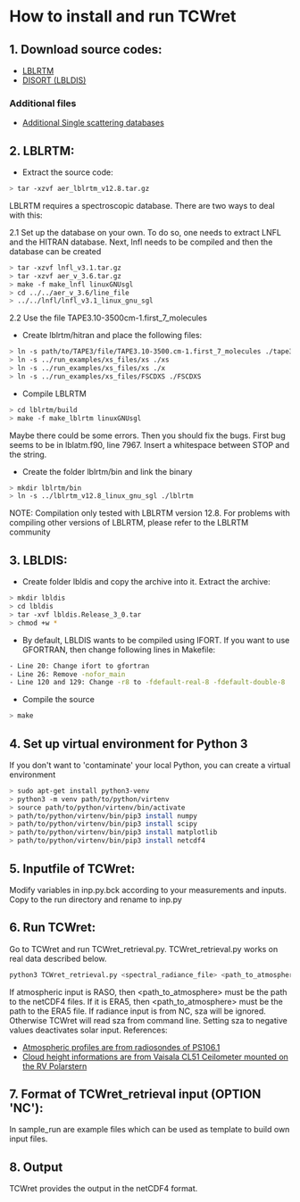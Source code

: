 # How to install and run TCWret

## 1. Download source codes:

- [LBLRTM](http://rtweb.aer.com/lblrtm.html)
- [DISORT (LBLDIS)](https://web.archive.org/web/20170508194542/http://www.nssl.noaa.gov/users/dturner/public_html/lbldis/index.html)

### Additional files

- [Additional Single scattering databases](https://web.archive.org/web/20170516023452/http://www.nssl.noaa.gov/users/dturner/public_html/lbldis/ADDITIONAL_INFO.html) 

## 2. LBLRTM:

- Extract the source code: 
```sh
> tar -xzvf aer_lblrtm_v12.8.tar.gz
```

LBLRTM requires a spectroscopic database. There are two ways to deal with this:

2.1 Set up the database on your own. To do so, one needs to extract LNFL and the HITRAN database. Next, lnfl needs to be compiled and then the database can be created
```sh
> tar -xzvf lnfl_v3.1.tar.gz
> tar -xzvf aer_v_3.6.tar.gz 
> make -f make_lnfl linuxGNUsgl
> cd ../../aer_v_3.6/line_file
> ../../lnfl/lnfl_v3.1_linux_gnu_sgl
```

2.2 Use the file TAPE3.10-3500cm-1.first_7_molecules

- Create lblrtm/hitran and place the following files:
```sh
> ln -s path/to/TAPE3/file/TAPE3.10-3500.cm-1.first_7_molecules ./tape3.data
> ln -s ../run_examples/xs_files/xs ./xs
> ln -s ../run_examples/xs_files/xs ./x
> ln -s ../run_examples/xs_files/FSCDXS ./FSCDXS
```
- Compile LBLRTM
```sh
> cd lblrtm/build
> make -f make_lblrtm linuxGNUsgl
```
Maybe there could be some errors. Then you should fix the bugs. First bug seems to be in lblatm.f90, line 7967. Insert a whitespace between STOP and the string.
	
- Create the folder lblrtm/bin and link the binary
```sh
> mkdir lblrtm/bin
> ln -s ../lblrtm_v12.8_linux_gnu_sgl ./lblrtm
```

NOTE: Compilation only tested with LBLRTM version 12.8. For problems with compiling other versions of LBLRTM, please refer to the LBLRTM community

## 3. LBLDIS:

- Create folder lbldis and copy the archive into it. Extract the archive: 
```sh
> mkdir lbldis
> cd lbldis
> tar -xvf lbldis.Release_3_0.tar 
> chmod +w *
```

- By default, LBLDIS wants to be compiled using IFORT. If you want to use GFORTRAN, then change following lines in Makefile:
```sh
- Line 20: Change ifort to gfortran
- Line 26: Remove -nofor_main
- Line 120 and 129: Change -r8 to -fdefault-real-8 -fdefault-double-8
```

- Compile the source
```sh
> make
```

## 4. Set up virtual environment for Python 3 

If you don't want to 'contaminate' your local Python, you can create a virtual environment

```sh
> sudo apt-get install python3-venv
> python3 -m venv path/to/python/virtenv
> source path/to/python/virtenv/bin/activate
> path/to/python/virtenv/bin/pip3 install numpy
> path/to/python/virtenv/bin/pip3 install scipy
> path/to/python/virtenv/bin/pip3 install matplotlib
> path/to/python/virtenv/bin/pip3 install netcdf4
```

## 5. Inputfile of TCWret:

Modify variables in inp.py.bck according to your measurements and inputs. Copy to the run directory and rename to inp.py
	
## 6. Run TCWret:

Go to TCWret and run TCWret_retrieval.py. TCWret_retrieval.py works on real data described below.

```sh
python3 TCWret_retrieval.py <spectral_radiance_file> <path_to_atmosphere> <cloud_height_file> <sza>
```
If atmospheric input is RASO, then <path_to_atmosphere> must be the path to the netCDF4 files. If it is ERA5, then <path_to_atmosphere> must be the path to the ERA5 file. If radiance input is from NC, sza will be ignored. Otherwise TCWret will read sza from command line. Setting sza to negative values deactivates solar input.
References: 
- [Atmospheric profiles are from radiosondes of PS106.1](https://doi.pangaea.de/10.1594/PANGAEA.882736)
- [Cloud height informations are from Vaisala CL51 Ceilometer mounted on the RV Polarstern](https://doi.org/10.1594/PANGAEA.883320)

## 7. Format of TCWret_retrieval input (OPTION 'NC'):

In sample_run are example files which can be used as template to build own input files.

## 8. Output

TCWret provides the output in the netCDF4 format.